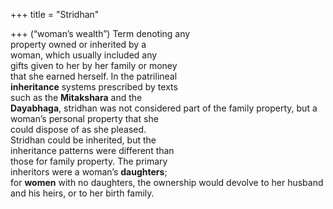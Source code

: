 +++
title = "Stridhan"

+++
(“woman’s wealth”) Term denoting any  
property owned or inherited by a  
woman, which usually included any  
gifts given to her by her family or money  
that she earned herself. In the patrilineal  
**inheritance** systems prescribed by texts  
such as the **Mitakshara** and the  
**Dayabhaga**, stridhan was not considered part of the family property, but a  
woman’s personal property that she  
could dispose of as she pleased.  
Stridhan could be inherited, but the  
inheritance patterns were different than  
those for family property. The primary  
inheritors were a woman’s **daughters**;  
for **women** with no daughters, the ownership would devolve to her husband  
and his heirs, or to her birth family.